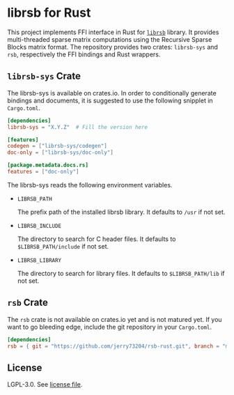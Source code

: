 # librsb for Rust

This project implements FFI interface in Rust for [`librsb`](http://librsb.sourceforge.net/) library. It provides multi-threaded sparse matrix computations using the Recursive Sparse Blocks matrix format. The repository provides two crates: `librsb-sys` and `rsb`, respectively the FFI bindings and Rust wrappers.

## `librsb-sys` Crate

The librsb-sys is available on crates.io. In order to conditionally generate bindings and documents, it is suggested to use the following snipplet in `Cargo.toml`.

```toml
[dependencies]
librsb-sys = "X.Y.Z"  # Fill the version here

[features]
codegen = ["librsb-sys/codegen"]
doc-only = ["librsb-sys/doc-only"]

[package.metadata.docs.rs]
features = ["doc-only"]
```

The librsb-sys reads the following environment variables.

- `LIBRSB_PATH`

  The prefix path of the installed librsb library. It defaults to `/usr` if not set.

- `LIBRSB_INCLUDE`

  The directory to search for C header files. It defaults to `$LIBRSB_PATH/include` if not set.

- `LIBRSB_LIBRARY`

  The directory to search for library files. It defaults to `$LIBRSB_PATH/lib` if not set.

## `rsb` Crate

The `rsb` crate is not available on crates.io yet and is not matured yet. If you want to go bleeding edge, include the git repository in your `Cargo.toml`.

```toml
[dependencies]
rsb = { git = "https://github.com/jerry73204/rsb-rust.git", branch = "master" }
```

## License

LGPL-3.0. See [license file](LICENSE.txt).
